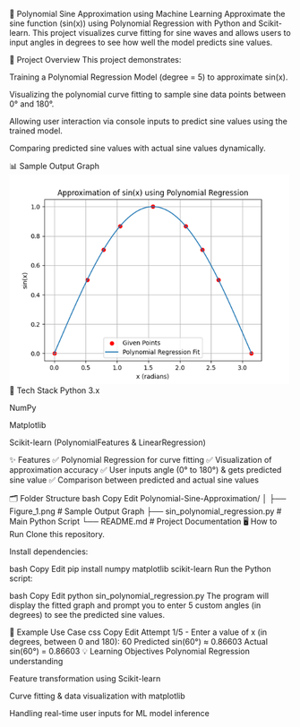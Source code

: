 📐 Polynomial Sine Approximation using Machine Learning
Approximate the sine function (sin(x)) using Polynomial Regression with Python and Scikit-learn. This project visualizes curve fitting for sine waves and allows users to input angles in degrees to see how well the model predicts sine values.

🚀 Project Overview
This project demonstrates:

Training a Polynomial Regression Model (degree = 5) to approximate sin(x).

Visualizing the polynomial curve fitting to sample sine data points between 0° and 180°.

Allowing user interaction via console inputs to predict sine values using the trained model.

Comparing predicted sine values with actual sine values dynamically.

📊 Sample Output Graph
<img src="Figure_1.png" alt="Polynomial Regression Approximation of sin(x)" width="500"/>
🧰 Tech Stack
Python 3.x

NumPy

Matplotlib

Scikit-learn (PolynomialFeatures & LinearRegression)

✨ Features
✅ Polynomial Regression for curve fitting
✅ Visualization of approximation accuracy
✅ User inputs angle (0° to 180°) & gets predicted sine value
✅ Comparison between predicted and actual sine values

🗂 Folder Structure
bash
Copy
Edit
Polynomial-Sine-Approximation/
│
├── Figure_1.png                    # Sample Output Graph
├── sin_polynomial_regression.py    # Main Python Script
└── README.md                       # Project Documentation
🖥️ How to Run
Clone this repository.

Install dependencies:

bash
Copy
Edit
pip install numpy matplotlib scikit-learn
Run the Python script:

bash
Copy
Edit
python sin_polynomial_regression.py
The program will display the fitted graph and prompt you to enter 5 custom angles (in degrees) to see the predicted sine values.

🎯 Example Use Case
css
Copy
Edit
Attempt 1/5 - Enter a value of x (in degrees, between 0 and 180): 60
Predicted sin(60°) ≈ 0.86603
Actual sin(60°) = 0.86603
💡 Learning Objectives
Polynomial Regression understanding

Feature transformation using Scikit-learn

Curve fitting & data visualization with matplotlib

Handling real-time user inputs for ML model inference

